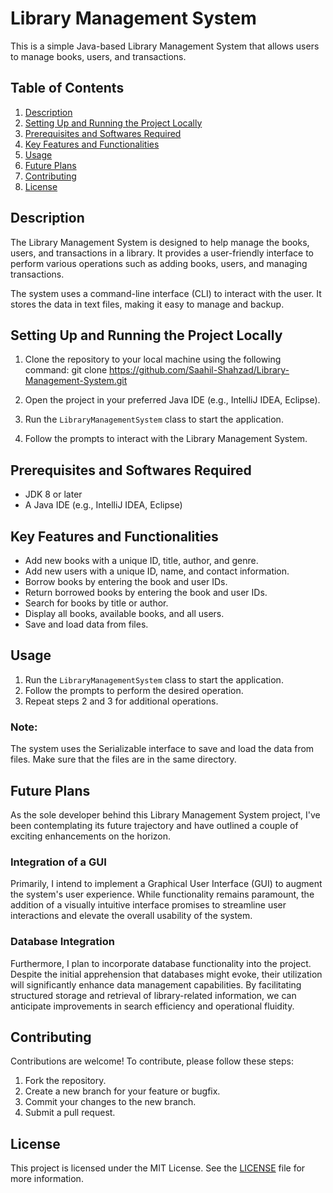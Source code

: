# Library Management System

This is a simple Java-based Library Management System that allows users to manage books, users, and transactions.

## Table of Contents

1. [Description](#description)
2. [Setting Up and Running the Project Locally](#setting-up-and-running-the-project-locally)
3. [Prerequisites and Softwares Required](#prerequisites-and-softwares-required)
4. [Key Features and Functionalities](#key-features-and-functionalities)
5. [Usage](#usage)
6. [Future Plans](#future-plans)
7. [Contributing](#contributing)
8. [License](#license)

## Description

The Library Management System is designed to help manage the books, users, and transactions in a library. It provides a user-friendly interface to perform various operations such as adding books, users, and managing transactions.

The system uses a command-line interface (CLI) to interact with the user. It stores the data in text files, making it easy to manage and backup.

## Setting Up and Running the Project Locally

1. Clone the repository to your local machine using the following command:
   git clone https://github.com/Saahil-Shahzad/Library-Management-System.git

2. Open the project in your preferred Java IDE (e.g., IntelliJ IDEA, Eclipse).
3. Run the `LibraryManagementSystem` class to start the application.
4. Follow the prompts to interact with the Library Management System.

## Prerequisites and Softwares Required

- JDK 8 or later
- A Java IDE (e.g., IntelliJ IDEA, Eclipse)

## Key Features and Functionalities

- Add new books with a unique ID, title, author, and genre.
- Add new users with a unique ID, name, and contact information.
- Borrow books by entering the book and user IDs.
- Return borrowed books by entering the book and user IDs.
- Search for books by title or author.
- Display all books, available books, and all users.
- Save and load data from files.

## Usage

1. Run the `LibraryManagementSystem` class to start the application.
2. Follow the prompts to perform the desired operation.
3. Repeat steps 2 and 3 for additional operations.

### Note:
The system uses the Serializable interface to save and load the data from files. Make sure that the files are in the same directory.

## Future Plans

As the sole developer behind this Library Management System project, I've been contemplating its future trajectory and have outlined a couple of exciting enhancements on the horizon.

### Integration of a GUI
Primarily, I intend to implement a Graphical User Interface (GUI) to augment the system's user experience. While functionality remains paramount, the addition of a visually intuitive interface promises to streamline user interactions and elevate the overall usability of the system.

### Database Integration
Furthermore, I plan to incorporate database functionality into the project. Despite the initial apprehension that databases might evoke, their utilization will significantly enhance data management capabilities. By facilitating structured storage and retrieval of library-related information, we can anticipate improvements in search efficiency and operational fluidity.

## Contributing

Contributions are welcome! To contribute, please follow these steps:

1. Fork the repository.
2. Create a new branch for your feature or bugfix.
3. Commit your changes to the new branch.
4. Submit a pull request.

## License

This project is licensed under the MIT License. See the [LICENSE](LICENSE) file for more information.
